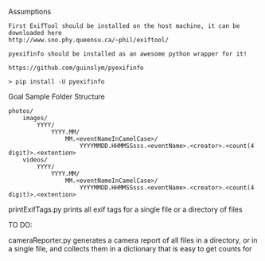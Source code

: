 Assumptions

	First ExifTool should be installed on the host machine, it can be downloaded here
	http://www.sno.phy.queensu.ca/~phil/exiftool/

	pyexifinfo should be installed as an awesome python wrapper for it!

	https://github.com/guinslym/pyexifinfo

	> pip install -U pyexifinfo



Goal Sample Folder Structure

	photos/
		images/
			YYYY/
				YYYY.MM/
					MM.<eventNameInCamelCase>/
						YYYYMMDD.HHMMSSsss.<eventName>.<creator>.<count(4 digit)>.<extention>
		videos/
			YYYY/
				YYYY.MM/
					MM.<eventNameInCamelCase>/
						YYYYMMDD.HHMMSSsss.<eventName>.<creator>.<count(4 digit)>.<extention>


printExifTags.py
	prints all exif tags for a single file or a directory of files

TO DO:

cameraReporter.py
	generates a camera report of all files in a directory, or in a single file, and collects them in a dictionary that is easy to get counts for

